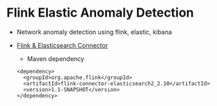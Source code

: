 # Flink Elastic Anomaly Detection 


* Network anomaly detection using flink, elastic, kibana

* [Flink & Elasticsearch Connector](https://ci.apache.org/projects/flink/flink-docs-master/apis/streaming/connectors/elasticsearch2.html)

    * Maven dependency
	
    ```
    <dependency>
      <groupId>org.apache.flink</groupId>
      <artifactId>flink-connector-elasticsearch2_2.10</artifactId>
      <version>1.1-SNAPSHOT</version>
    </dependency>
    ```
	
	